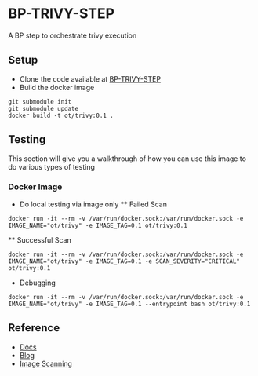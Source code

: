 # BP-TRIVY-STEP
A BP step to orchestrate trivy execution

## Setup
* Clone the code available at [BP-TRIVY-STEP](https://github.com/OT-BUILDPIPER-MARKETPLACE/BP-TRIVY-STEP)
* Build the docker image
```
git submodule init
git submodule update
docker build -t ot/trivy:0.1 .
```
## Testing
This section will give you a walkthrough of how you can use this image to do various types of testing


### Docker Image

* Do local testing via image only
** Failed Scan
```
docker run -it --rm -v /var/run/docker.sock:/var/run/docker.sock -e IMAGE_NAME="ot/trivy" -e IMAGE_TAG=0.1 ot/trivy:0.1
```
** Successful Scan
```
docker run -it --rm -v /var/run/docker.sock:/var/run/docker.sock -e IMAGE_NAME="ot/trivy" -e IMAGE_TAG=0.1 -e SCAN_SEVERITY="CRITICAL" ot/trivy:0.1
```
* Debugging
```
docker run -it --rm -v /var/run/docker.sock:/var/run/docker.sock -e IMAGE_NAME="ot/trivy" -e IMAGE_TAG=0.1 --entrypoint bash ot/trivy:0.1
```
## Reference 
* [Docs](https://aquasecurity.github.io/trivy/v0.32/docs/)
* [Blog](https://www.prplbx.com/resources/blog/docker-part2/)
* [Image Scanning](https://aquasecurity.github.io/trivy/v0.32/docs/vulnerability/scanning/image/)